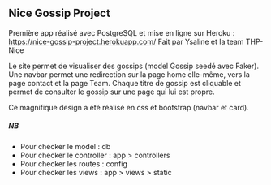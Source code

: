 ## Nice Gossip Project

Première app réalisé avec PostgreSQL et mise en ligne sur Heroku : https://nice-gossip-project.herokuapp.com/
Fait par Ysaline et la team THP-Nice

Le site permet de visualiser des gossips (model Gossip seedé avec Faker).
Une navbar permet une redirection sur la page home elle-même, vers la page contact et la page Team.
Chaque titre de gossip est cliquable et permet de consulter le gossip sur une page qui lui est propre.

Ce magnifique design a été réalisé en css et bootstrap (navbar et card).

##### NB
- Pour checker le model : db
- Pour checker le controller : app > controllers
- Pour checker les routes : config
- Pour checker les views : app > views > static
